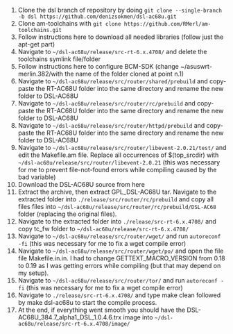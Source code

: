 1. Clone the dsl branch of repository by doing `git clone --single-branch -b dsl https://github.com/denizsokmen/dsl-ac68u.git`
2. Clone am-toolchains with `git clone https://github.com/RMerl/am-toolchains.git`
3. Follow instructions here to download all needed libraries (follow just the apt-get part)
4. Navigate to `~/dsl-ac68u/release/src-rt-6.x.4708/` and delete the toolchains symlink file/folder
5. Follow instructions here to configure BCM-SDK (change ~/asuswrt-merlin.382/with the name of the folder cloned at point n.1)
6. Navigate to `~/dsl-ac68u/release/src/router/shared/prebuild` and copy-paste the RT-AC68U folder into the same directory and rename the new folder to DSL-AC68U
7. Navigate to `~/dsl-ac68u/release/src/router/rc/prebuild` and copy-paste the RT-AC68U folder into the same directory and rename the new folder to DSL-AC68U
8. Navigate to `~/dsl-ac68u/release/src/router/httpd/prebuild` and copy-paste the RT-AC68U folder into the same directory and rename the new folder to DSL-AC68U
9. Navigate to `~/dsl-ac68u/release/src/router/libevent-2.0.21/test/` and edit the Makefile.am file. Replace all occurrences of $(top_srcdir) with `~/dsl-ac68u/release/src/router/libevent-2.0.21` (this was necessary for me to prevent file-not-found errors while compiling caused by the bad variable)
10. Download the DSL-AC68U source from here
11. Extract the archive, then extract GPL_DSL-AC68U tar. Navigate to the extracted folder into `./release/src/router/rc/prebuild` and copy all files files into `~/dsl-ac68u/release/src/router/rc/prebuild/DSL-AC68` folder (replacing the original files).
12. Navigate to the extracted folder into `./release/src-rt-6.x.4708/` and copy tc_fw folder to `~/dsl-ac68u/release/src-rt-6.x.4708/`
13. Navigate to `~/dsl-ac68u/release/src/router/wget/` and run `autoreconf -fi` (this was necessary for me to fix a wget compile error)
14. Navigate to `~/dsl-ac68u/release/src/router/wget/po/`  and open the file file Makefile.in.in. I had to change GETTEXT_MACRO_VERSION from 0.18 to 0.19 as I was getting errors while compiling (but that may depend on my setup).
15. Navigate to `~/dsl-ac68u/release/src/router/tor/` and run `autoreconf -fi` (this was necessary for me to fix a wget compile error)
16. Navigate to `./release/src-rt-6.x.4708/` and type make clean followed by make dsl-ac68u to start the compile process.
17. At the end, if everything went smooth you should have the DSL-AC68U_384.7_alpha1_DSL_1.0.4.6.trx image into `~/dsl-ac68u/release/src-rt-6.x.4708/image/`

